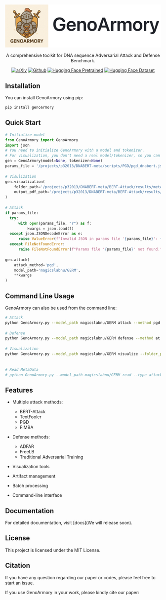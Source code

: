 
<div align="center">
  <img src="asserts/logo.jpg" alt="Image" />
</div>

<div align="center">
<p align="center">
    <p align="center">A comprehensive toolkit for DNA sequence Adversarial Attack and Defense Benchmark.
    <br>
</p>


[![arXiv](https://img.shields.io/badge/arXiv-GenoArmory-ff0000.svg?style=for-the-badge)](https://github.com/MAGICS-LAB/GenoArmory)  [![Github](https://img.shields.io/badge/GenoArmory-000000?style=for-the-badge&logo=github&logoColor=white)](https://github.com/MAGICS-LAB/GenoArmory)  [![Hugging Face Pretrained](https://huggingface.co/datasets/huggingface/badges/resolve/main/model-on-hf-md-dark.svg)](https://huggingface.co/collections/magicslabnu/gfm-67f4d4a9327ee4acdcb3806b) [![Hugging Face Dataset](https://huggingface.co/datasets/huggingface/badges/resolve/main/dataset-on-hf-md.svg)](https://huggingface.co/datasets/magicslabnu/GenoAdv) 
</div>

## Installation

You can install GenoArmory using pip:

```bash
pip install genoarmory
```

## Quick Start

```python
# Initialize model
from GenoArmory import GenoArmory
import json
# You need to initialize GenoArmory with a model and tokenizer.
# For visualization, you don't need a real model/tokenizer, so you can use None if the method doesn't use them.
gen = GenoArmory(model=None, tokenizer=None)
params_file = '/projects/p32013/DNABERT-meta/scripts/PGD/pgd_dnabert.json'

# Visulization
gen.visualization(
    folder_path='/projects/p32013/DNABERT-meta/BERT-Attack/results/meta/test',
    output_pdf_path='/projects/p32013/DNABERT-meta/BERT-Attack/results/meta/test'
)

# Attack
if params_file:
  try:
      with open(params_file, "r") as f:
          kwargs = json.load(f)
  except json.JSONDecodeError as e:
      raise ValueError(f"Invalid JSON in params file '{params_file}': {e}")
  except FileNotFoundError:
      raise FileNotFoundError(f"Params file '{params_file}' not found.")

gen.attack(
    attack_method='pgd',
    model_path='magicslabnu/GERM',
    **kwargs
)
```

## Command Line Usage

GenoArmory can also be used from the command line:

```bash
# Attack
python GenoArmory.py --model_path magicslabnu/GERM attack --method pgd --params_file /projects/p32013/DNABERT-meta/scripts/PGD/pgd_dnabert.json

# Defense
python GenoArmory.py --model_path magicslabnu/GERM defense --method at --params_file /projects/p32013/DNABERT-meta/scripts/AT/at_pgd_dnabert.json

# Visualization
python GenoArmory.py --model_path magicslabnu/GERM visualize --folder_path /projects/p32013/DNABERT-meta/BERT-Attack/results/meta/test --save_path /projects/p32013/DNABERT-meta/BERT-Attack/results/meta/test/frequency.pdf


# Read MetaData
# python GenoArmory.py --model_path magicslabnu/GERM read --type attack --method TextFooler --model_name dnabert

```

## Features

- Multiple attack methods:

  - BERT-Attack
  - TextFooler
  - PGD
  - FIMBA

- Defense methods:

  - ADFAR
  - FreeLB
  - Traditional Adversarial Training

- Visualization tools
- Artifact management
- Batch processing
- Command-line interface

## Documentation

For detailed documentation, visit [docs](We will release soon).

## License

This project is licensed under the MIT License.

## Citation

If you have any question regarding our paper or codes, please feel free to start an issue.

If you use GenoArmory in your work, please kindly cite our paper:

```

```

